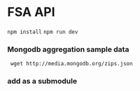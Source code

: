 # FSA API

```npm install```
```npm run dev```



### Mongodb aggregation sample data
``` wget http://media.mongodb.org/zips.json```


### add as a submodule